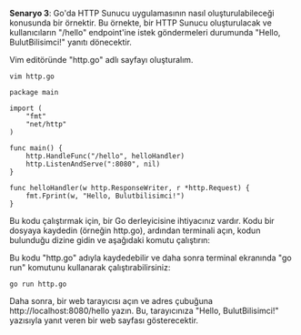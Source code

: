 **Senaryo 3**: Go'da HTTP Sunucu uygulamasının nasıl oluşturulabileceği konusunda bir örnektir. Bu örnekte, bir HTTP Sunucu oluşturulacak ve kullanıcıların "/hello" endpoint'ine istek göndermeleri durumunda "Hello, BulutBilisimci!" yanıtı dönecektir.

Vim editöründe "http.go" adlı sayfayı oluşturalım.

`vim http.go`

```
package main

import (
	"fmt"
	"net/http"
)

func main() {
	http.HandleFunc("/hello", helloHandler)
	http.ListenAndServe(":8080", nil)
}

func helloHandler(w http.ResponseWriter, r *http.Request) {
	fmt.Fprint(w, "Hello, Bulutbilisimci!")
}

```

Bu kodu çalıştırmak için, bir Go derleyicisine ihtiyacınız vardır. Kodu bir dosyaya kaydedin (örneğin http.go), ardından terminali açın, kodun bulunduğu dizine gidin ve aşağıdaki komutu çalıştırın:

Bu kodu "http.go" adıyla kaydedebilir ve daha sonra terminal ekranında "go run" komutunu kullanarak çalıştırabilirsiniz:

`go run http.go`

Daha sonra, bir web tarayıcısı açın ve adres çubuğuna http://localhost:8080/hello yazın. Bu, tarayıcınıza "Hello, BulutBilisimci!" yazısıyla yanıt veren bir web sayfası gösterecektir.
